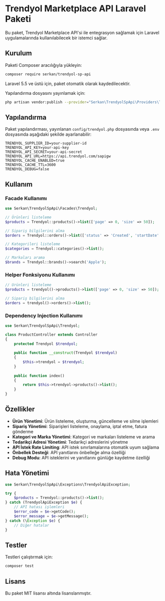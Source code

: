 # Trendyol Marketplace API Laravel Paketi

Bu paket, Trendyol Marketplace API'si ile entegrasyon sağlamak için Laravel uygulamalarında kullanılabilecek bir istemci sağlar.

## Kurulum

Paketi Composer aracılığıyla yükleyin:

```bash
composer require serkan/trendyol-sp-api
```

Laravel 5.5 ve üstü için, paket otomatik olarak kaydedilecektir.

Yapılandırma dosyasını yayınlamak için:

```bash
php artisan vendor:publish --provider="Serkan\TrendyolSpApi\Providers\TrendyolServiceProvider" --tag="config"
```

## Yapılandırma

Paket yapılandırması, yayınlanan `config/trendyol.php` dosyasında veya `.env` dosyasında aşağıdaki şekilde ayarlanabilir:

```dotenv
TRENDYOL_SUPPLIER_ID=your-supplier-id
TRENDYOL_API_KEY=your-api-key
TRENDYOL_API_SECRET=your-api-secret
TRENDYOL_API_URL=https://api.trendyol.com/sapigw
TRENDYOL_CACHE_ENABLED=true
TRENDYOL_CACHE_TTL=3600
TRENDYOL_DEBUG=false
```

## Kullanım

### Facade Kullanımı

```php
use Serkan\TrendyolSpApi\Facades\Trendyol;

// Ürünleri listeleme
$products = Trendyol::products()->list(['page' => 0, 'size' => 50]);

// Sipariş bilgilerini alma
$orders = Trendyol::orders()->list(['status' => 'Created', 'startDate' => '2023-01-01', 'endDate' => '2023-12-31']);

// Kategorileri listeleme
$categories = Trendyol::categories()->list();

// Markaları arama
$brands = Trendyol::brands()->search('Apple');
```

### Helper Fonksiyonu Kullanımı

```php
// Ürünleri listeleme
$products = trendyol()->products()->list(['page' => 0, 'size' => 50]);

// Sipariş bilgilerini alma
$orders = trendyol()->orders()->list();
```

### Dependency Injection Kullanımı

```php
use Serkan\TrendyolSpApi\Trendyol;

class ProductController extends Controller
{
    protected Trendyol $trendyol;
    
    public function __construct(Trendyol $trendyol)
    {
        $this->trendyol = $trendyol;
    }
    
    public function index()
    {
        return $this->trendyol->products()->list();
    }
}
```

## Özellikler

- **Ürün Yönetimi**: Ürün listeleme, oluşturma, güncelleme ve silme işlemleri
- **Sipariş Yönetimi**: Siparişleri listeleme, onaylama, iptal etme, fatura gönderme
- **Kategori ve Marka Yönetimi**: Kategori ve markaları listeleme ve arama
- **Tedarikçi Adresi Yönetimi**: Tedarikçi adreslerini yönetme
- **API İstek Rate Limiting**: API istek sınırlamalarına otomatik uyum sağlama
- **Önbellek Desteği**: API yanıtlarını önbelleğe alma özelliği
- **Debug Modu**: API isteklerini ve yanıtlarını günlüğe kaydetme özelliği

## Hata Yönetimi

```php
use Serkan\TrendyolSpApi\Exceptions\TrendyolApiException;

try {
    $products = Trendyol::products()->list();
} catch (TrendyolApiException $e) {
    // API hatası işlemleri
    $error_code = $e->getCode();
    $error_message = $e->getMessage();
} catch (\Exception $e) {
    // Diğer hatalar
}
```

## Testler

Testleri çalıştırmak için:

```bash
composer test
```

## Lisans

Bu paket MIT lisansı altında lisanslanmıştır. 